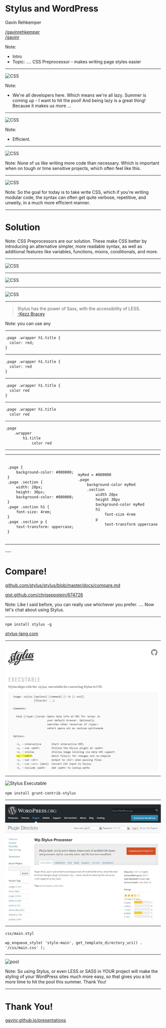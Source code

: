 # Stylus and WordPress

Gavin Rehkemper

<a href="https://twitter.com/gavinrehkemper"><i class="fa fa-twitter" title="Twitter"></i>/gavinrehkemper</a><br />
<a href="https://twitter.com/gavinrehkemper"><i class="fa fa-github" title="GitHub"></i>/gavinr</a>

Note:
- Intro
- Topic: ....  CSS Preprocessor - makes writing page styles easier

---


![CSS](images/developers.gif)

Note:
- We're all developers here. Which means we're all lazy. Summer is coming up - I want to hit the pool! And being lazy is a great thing! Because it makes us more ...

---

![CSS](images/efficient.gif)

Note:
- Efficient.

---

![CSS](images/chocolate.gif)

Note: None of us like writing more code than necessary. Which is important when on tough or time sensitive projects, which often feel like this.

---

![CSS](images/css.gif)

Note: So the goal for today is to take write CSS, which if you're writing modular code, the syntax can often get quite verbose, repetitive, and unweily, in a much more efficient manner.

---

# Solution

Note:  CSS Preprocessors are our solution. These make CSS better by introducing an alternative simpler, more readable syntax, as well as additional features like variables, functions, mixins, conditionals, and more.

---

![CSS](images/less.png)

---

![CSS](images/sass.png)

---

![CSS](images/stylus.png)

---

<blockquote>Stylus has the power of Sass, with the accessibility of LESS.<br /><a href="http://webdesign.tutsplus.com/articles/why-i-choose-stylus-and-you-should-too--webdesign-18412">-Kezz Bracey</a></blockquote>

Note: you can use any

---

```
.page .wrapper h1.title {
  color: red;
}
```

---

```
.page .wrapper h1.title {
  color: red
}
```

---

```
.page .wrapper h1.title {
  color red
}
```

---

```
.page .wrapper h1.title
  color red

```

---

```
.page
	.wrapper
		h1.title
  			color red

```

---

<table width="100%">
<tr>
<td>
<section>
    <pre><code data-trim data-noescape>
.page {
	background-color: #800000;
}
.page .section {
	width: 20px;
	height: 30px;
	background-color: #800000;
}
.page .section h1 {
	font-size: 4rem;
}
.page .section p {
	text-transform: uppercase;
}
    </code></pre>
</section>
</td><td>
    <pre><code data-trim data-noescape>
myRed = #800000
.page
	background-color myRed
	.section
		width 20px
		height 30px
		background-color myRed
		h1
			font-size 4rem
		p
			text-transform uppercase
    </code></pre>
</td>
</tr>
</table>
---

# Compare!

[github.com/stylus/stylus/blob/master/docs/compare.md](https://github.com/stylus/stylus/blob/master/docs/compare.md)

[gist.github.com/chriseppstein/674726](https://gist.github.com/chriseppstein/674726)

Note: Like I said before, you can really use whichever you prefer. .... Now let's chat about using Stylus.

---

`npm install stylus -g`

[stylus-lang.com](http://stylus-lang.com/)

---

![Stylus Executable](images/stylus-watch.jpg)

---

![Stylus Executable](images/grunt.png)

`npm install grunt-contrib-stylus`

---

![WP Stylus Processor](images/wp-stylus.jpg)

---

`css/main.styl`

```
wp_enqueue_style( 'style-main', get_template_directory_uri() . '/css/main.css' );
```

---

![pool](images/pool.gif)

Note: So using Stylus, or even LESS or SASS in YOUR project will make the styling of your WordPress sites much more easy, so that gives you a lot more time to hit the pool this summer. Thank You!

---

# Thank You!

[gavinr.github.io/presentations](http://gavinr.github.io/presentations)
